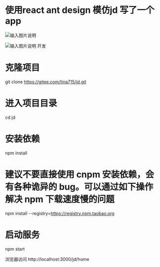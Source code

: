 
# 使用react  ant design 模仿jd 写了一个app 

![输入图片说明](https://images.gitee.com/uploads/images/2019/0710/103423_1d69561f_2307585.png "jd home.png")

![输入图片说明](https://images.gitee.com/uploads/images/2019/0716/170358_e36c9df6_2307585.gif "20190716-170220_capture.gif")
开发
# 克隆项目
git clone https://gitee.com/tina715/jd.git

# 进入项目目录
cd jd

# 安装依赖
npm install

# 建议不要直接使用 cnpm 安装依赖，会有各种诡异的 bug。可以通过如下操作解决 npm 下载速度慢的问题
npm install --registry=https://registry.npm.taobao.org

# 启动服务
npm start

浏览器访问 http://localhost:3000/jd/home
